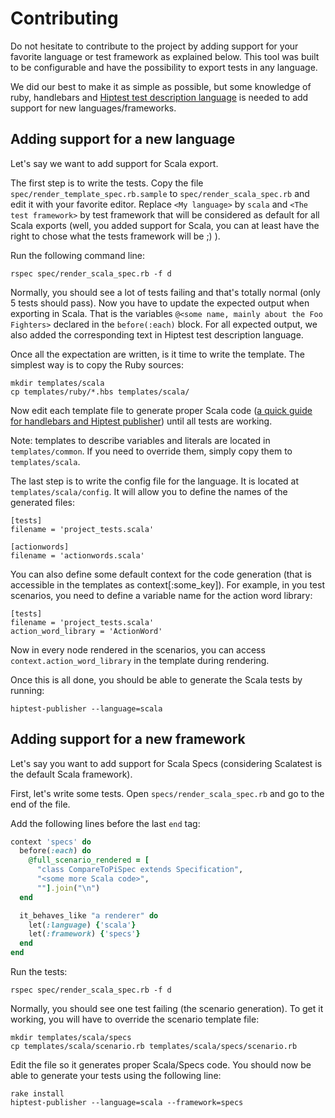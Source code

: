 Contributing
============

Do not hesitate to contribute to the project by adding support for your favorite language or test framework as explained below. This tool was built to be configurable and have the possibility to export tests in any language.

We did our best to make it as simple as possible, but some knowledge of ruby, handlebars and [Hiptest test description language](https://hiptest.net/tdl_documentation.html) is needed to add support for new languages/frameworks.

Adding support for a new language
---------------------------------

Let's say we want to add support for Scala export.

The first step is to write the tests. Copy the file ``spec/render_template_spec.rb.sample``  to ``spec/render_scala_spec.rb`` and edit it with your favorite editor. Replace ``<My language>`` by ``scala`` and ``<The test framework>`` by test framework that will be considered as default for all Scala exports (well, you added support for Scala, you can at least have the right to chose what the tests framework will be ;) ).

Run the following command line:

```shell
rspec spec/render_scala_spec.rb -f d
```


Normally, you should see a lot of tests failing and that's totally normal (only 5 tests should pass).
Now you have to update the expected output when exporting in Scala. That is the variables ``@<some name, mainly about the Foo Fighters>`` declared in the ``before(:each)`` block. For all expected output, we also added the corresponding text in Hiptest test description language.

Once all the expectation are written, is it time to write the template. The simplest way is to copy the Ruby sources:

```shell
mkdir templates/scala
cp templates/ruby/*.hbs templates/scala/
```


Now edit each template file to generate proper Scala code ([a quick guide for handlebars and Hiptest publisher](https://github.com/hiptest/hiptest-publisher/blob/master/docs/handlebars.md>)) until all tests are working.

Note: templates to describe variables and literals are located in ``templates/common``. If you need to override them, simply copy them to ``templates/scala``.

The last step is to write the config file for the language. It is located at ``templates/scala/config``. It will allow you to define the names of the generated files:

```
[tests]
filename = 'project_tests.scala'

[actionwords]
filename = 'actionwords.scala'
```


You can also define some default context for the code generation (that is accessible in the templates as context[:some_key]). For example, in you test scenarios, you need to define a variable name for the action word library:

```
[tests]
filename = 'project_tests.scala'
action_word_library = 'ActionWord'
```


Now in every node rendered in the scenarios, you can access ``context.action_word_library`` in the template during rendering.

Once this is all done, you should be able to generate the Scala tests by running:

```shell
hiptest-publisher --language=scala
```


Adding support for a new framework
----------------------------------

Let's say you want to add support for Scala Specs (considering Scalatest is the default Scala framework).

First, let's write some tests. Open ``specs/render_scala_spec.rb`` and go to the end of the file.

Add the following lines before the last ``end`` tag:

```ruby
context 'specs' do
  before(:each) do
    @full_scenario_rendered = [
      "class CompareToPiSpec extends Specification",
      "<some more Scala code>",
      ""].join("\n")
  end

  it_behaves_like "a renderer" do
    let(:language) {'scala'}
    let(:framework) {'specs'}
  end
end
```


Run the tests:

```shell
rspec spec/render_scala_spec.rb -f d
```


Normally, you should see one test failing (the scenario generation). To get it working, you will have to override the scenario template file:

```shell
mkdir templates/scala/specs
cp templates/scala/scenario.rb templates/scala/specs/scenario.rb
```


Edit the file so it generates proper Scala/Specs code. You should now be able to generate your tests using the following line:

```shell
rake install
hiptest-publisher --language=scala --framework=specs
```

